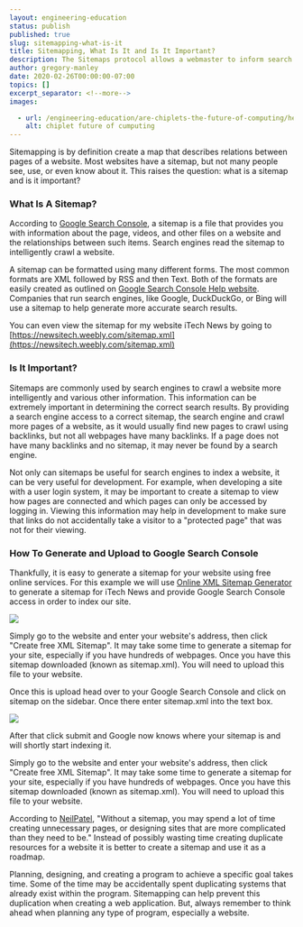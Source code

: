 ```yaml
---
layout: engineering-education
status: publish
published: true
slug: sitemapping-what-is-it
title: Sitemapping, What Is It and Is It Important?
description: The Sitemaps protocol allows a webmaster to inform search engines about URLs on a website that are available for crawling. A Sitemap is an XML file that lists the URLs for a site.
author: gregory-manley
date: 2020-02-26T00:00:00-07:00
topics: []
excerpt_separator: <!--more-->
images:

  - url: /engineering-education/are-chiplets-the-future-of-computing/hero.jpg
    alt: chiplet future of cumputing
---
```

Sitemapping is by definition create a map that describes relations between pages of a website. Most websites have a sitemap, but not many people see, use, or even know about it. This raises the question: what is a sitemap and is it important?
<!--more-->

### What Is A Sitemap?
According to [Google Search Console](https://support.google.com/webmasters/answer/156184?hl=en), a sitemap is a file that provides you with information about the page, videos, and other files on a website and the relationships between such items. Search engines read the sitemap to intelligently crawl a website. 

A sitemap can be formatted using many different forms. The most common formats are XML followed by RSS and then Text. Both of the formats are easily created as outlined on [Google Search Console Help website](https://support.google.com/webmasters/answer/183668?hl=en).  Companies that run search engines, like Google, DuckDuckGo, or Bing will use a sitemap to help generate more accurate search results.

You can even view the sitemap for my website iTech News by going to [https://newsitech.weebly.com/sitemap.xml](https://newsitech.weebly.com/sitemap.xml)

### Is It Important?
Sitemaps are commonly used by search engines to crawl a website more intelligently and various other information. This information can be extremely important in determining the correct search results. By providing a search engine access to a correct sitemap, the search engine and crawl more pages of a website, as it would usually find new pages to crawl using backlinks, but not all webpages have many backlinks. If a page does not have many backlinks and no sitemap, it may never be found by a search engine.

Not only can sitemaps be useful for search engines to index a website, it can be very useful for development. For example, when developing a site with a user login system, it may be important to create a sitemap to view how pages are connected and which pages can only be accessed by logging in. Viewing this information may help in development to make sure that links do not accidentally take a visitor to a "protected page" that was not for their viewing.

### How To Generate and Upload to Google Search Console
Thankfully, it is easy to generate a sitemap for your website using free online services. For this example we will use [Online XML Sitemap Generator](https://www.web-site-map.com/xml_sitemap.php) to generate a sitemap for iTech News and provide Google Search Console access in order to index our site.

![](https://newsitech.weebly.com/uploads/2/0/5/4/20542424/5d9bf435-c752-47c0-b904-053022c179a7_orig.png)

Simply go to the website and enter your website's address, then click "Create free XML Sitemap". It may take some time to generate a sitemap for your site, especially if you have hundreds of webpages. Once you have this sitemap downloaded (known as sitemap.xml). You will need to upload this file to your website.

Once this is upload head over to your Google Search Console and click on sitemap on the sidebar. Once there enter sitemap.xml into the text box.

![](https://newsitech.weebly.com/uploads/2/0/5/4/20542424/screen-shot-2020-07-02-at-10-47-34-am_orig.png)

After that click submit and Google now knows where your sitemap is and will shortly start indexing it. 

Simply go to the website and enter your website's address, then click "Create free XML Sitemap". It may take some time to generate a sitemap for your site, especially if you have hundreds of webpages. Once you have this sitemap downloaded (known as sitemap.xml). You will need to upload this file to your website.

According to [NeilPatel](https://neilpatel.com/blog/build-a-sitemap/), "Without a sitemap, you may spend a lot of time creating unnecessary pages, or designing sites that are more complicated than they need to be." Instead of possibly wasting time creating duplicate resources for a website it is better to create a sitemap and use it as a roadmap. 

Planning, designing, and creating a program to achieve a specific goal takes time. Some of the time may be accidentally spent duplicating systems that already exist within the program. Sitemapping can help prevent this duplication when creating a web application. But, always remember to think ahead when planning any type of program, especially a website. 
